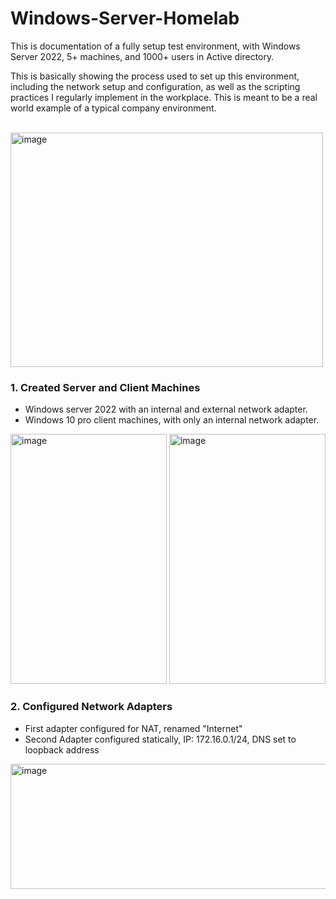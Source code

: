 # Windows-Server-Homelab
This is documentation of a fully setup test environment, with Windows Server 2022, 5+ machines, and 1000+ users in Active directory.


This is basically showing the process used to set up this environment, including the network setup and configuration, as well as the scripting practices I regularly implement in the workplace.
This is meant to be a real world example of a typical company environment.
<br/>
<br/>

<picture>
    <img src="https://github.com/user-attachments/assets/d7324353-6ae0-46a0-9f61-127c47db1ced" 
         width="500" height="375" alt="image" />
</picture>

### 1. Created Server and Client Machines
- Windows server 2022 with an internal and external network adapter.
- Windows 10 pro client machines, with only an internal network adapter.
<div>
<picture>
    <img src="https://github.com/user-attachments/assets/830a0b0d-c786-4a66-b84d-0b3114c89728" 
         width="250" height="400" alt="image" />
</picture>

<picture>
    <img src="https://github.com/user-attachments/assets/52f8da6e-5163-40f3-9016-2f04f8f136d6" 
         width="250" height="400" alt="image" />
</picture>
<div/>

### 2. Configured Network Adapters
- First adapter configured for NAT, renamed "Internet"
- Second Adapter configured statically, IP: 172.16.0.1/24, DNS set to loopback address
<picture>
    <img src="https://github.com/user-attachments/assets/d93a3407-2937-4d60-8579-7a269c4061f1" 
         width="700" height="200" alt="image" />
</picture>
